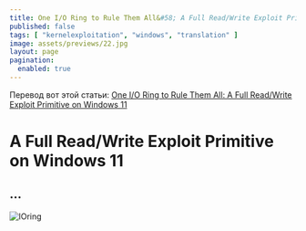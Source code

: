 ```yaml
---
title: One I/O Ring to Rule Them All&#58; A Full Read/Write Exploit Primitive on Windows 11 [ru]
published: false
tags: [ "kernelexploitation", "windows", "translation" ]
image: assets/previews/22.jpg
layout: page
pagination: 
  enabled: true
---
```


Перевод вот этой статьи: [One I/O Ring to Rule Them All: A Full Read/Write Exploit Primitive on Windows 11](https://windows-internals.com/one-i-o-ring-to-rule-them-all-a-full-read-write-exploit-primitive-on-windows-11/)

# [](#header-1) A Full Read/Write Exploit Primitive on Windows 11

## [](#header-2) ...

![IOring](/assets/post_images/...png)